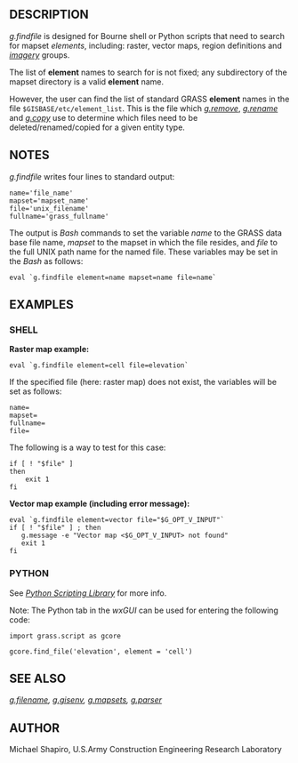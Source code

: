 ## DESCRIPTION

*g.findfile* is designed for Bourne shell or Python scripts that need to
search for mapset *elements*, including: raster, vector maps, region
definitions and *[imagery](i.group.md)* groups.

The list of **element** names to search for is not fixed; any
subdirectory of the mapset directory is a valid **element** name.

However, the user can find the list of standard GRASS **element** names
in the file `$GISBASE/etc/element_list`. This is the file which
*[g.remove](g.remove.md)*, *[g.rename](g.rename.md)* and
*[g.copy](g.copy.md)* use to determine which files need to be
deleted/renamed/copied for a given entity type.

## NOTES

*g.findfile* writes four lines to standard output:

```shell
name='file_name'
mapset='mapset_name'
file='unix_filename'
fullname='grass_fullname'
```

The output is *Bash* commands to set the variable *name* to the GRASS
data base file name, *mapset* to the mapset in which the file resides,
and *file* to the full UNIX path name for the named file. These
variables may be set in the *Bash* as follows:

```shell
eval `g.findfile element=name mapset=name file=name`
```

## EXAMPLES

### SHELL

**Raster map example:**

```shell
eval `g.findfile element=cell file=elevation`
```

If the specified file (here: raster map) does not exist, the variables
will be set as follows:

```shell
name=
mapset=
fullname=
file=
```

The following is a way to test for this case:

```shell
if [ ! "$file" ]
then
    exit 1
fi
```

**Vector map example (including error message):**

```shell
eval `g.findfile element=vector file="$G_OPT_V_INPUT"`
if [ ! "$file" ] ; then
   g.message -e "Vector map <$G_OPT_V_INPUT> not found"
   exit 1
fi
```

### PYTHON

See *[Python Scripting
Library](https://grass.osgeo.org/grass-devel/manuals/libpython/)* for
more info.

Note: The Python tab in the *wxGUI* can be used for entering the
following code:

```shell
import grass.script as gcore

gcore.find_file('elevation', element = 'cell')
```

## SEE ALSO

*[g.filename](g.filename.md), [g.gisenv](g.gisenv.md),
[g.mapsets](g.mapsets.md), [g.parser](g.parser.md)*

## AUTHOR

Michael Shapiro, U.S.Army Construction Engineering Research Laboratory
